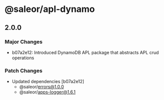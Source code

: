 # @saleor/apl-dynamo

## 2.0.0

### Major Changes

- b07a2e12: Introduced DynamoDB APL package that abstracts APL crud operations

### Patch Changes

- Updated dependencies [b07a2e12]
  - @saleor/errors@1.0.0
  - @saleor/apps-logger@1.6.1
